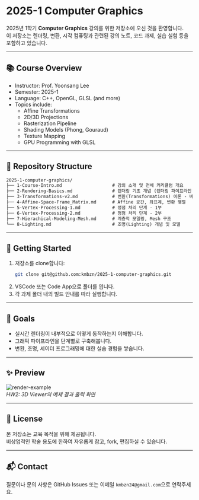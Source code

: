 # 2025-1 Computer Graphics

2025년 1학기 **Computer Graphics** 강의를 위한 저장소에 오신 것을 환영합니다.  
이 저장소는 렌더링, 변환, 시각 컴퓨팅과 관련된 강의 노트, 코드 과제, 실습 실험 등을 포함하고 있습니다.

---

## 📚 Course Overview

- Instructor: Prof. Yoonsang Lee
- Semester: 2025-1
- Language: C++, OpenGL, GLSL (and more)
- Topics include:
  - Affine Transformations
  - 2D/3D Projections
  - Rasterization Pipeline
  - Shading Models (Phong, Gouraud)
  - Texture Mapping
  - GPU Programming with GLSL

---

## 📁 Repository Structure

```txt
2025-1-computer-graphics/
├── 1-Course-Intro.md                   # 강의 소개 및 전체 커리큘럼 개요
├── 2-Rendering-Basics.md               # 렌더링 기초 개념 (렌더링 파이프라인 입문)
├── 3-Transformations-v2.md             # 변환(Transformations) 이론 - 버전2
├── 4-Affine-Space-Frame_Matrix.md      # Affine 공간, 좌표계, 변환 행렬
├── 5-Vertex-Processing-1.md            # 정점 처리 단계 - 1부
├── 6-Vertex-Processing-2.md            # 정점 처리 단계 - 2부
├── 7-Hierachical-Modeling-Mesh.md      # 계층적 모델링, Mesh 구조
└── 8-Lighting.md                       # 조명(Lighting) 개념 및 모델
```

---

## 🚀 Getting Started

1. 저장소를 clone합니다:
   ```bash
   git clone git@github.com:kmbzn/2025-1-computer-graphics.git
   ```
2. VSCode 또는 Code App으로 폴더를 엽니다.  
3. 각 과제 폴더 내의 빌드 안내를 따라 실행합니다.

---

## 🧠 Goals

- 실시간 렌더링이 내부적으로 어떻게 동작하는지 이해합니다.  
- 그래픽 파이프라인을 단계별로 구축해봅니다.  
- 변환, 조명, 셰이더 프로그래밍에 대한 실습 경험을 쌓습니다.

---

## ✨ Preview

![render-example](/images/example.png)  
*HW2: 3D Viewer의 예제 결과 출력 화면*

---

## 📝 License

본 저장소는 교육 목적을 위해 제공됩니다.  
비상업적인 학술 용도에 한하여 자유롭게 참고, fork, 편집하실 수 있습니다.

---

## 📬 Contact

질문이나 문의 사항은 GitHub Issues 또는 이메일 `kmbzn24@gmail.com`으로 연락주세요.

<Home/>
